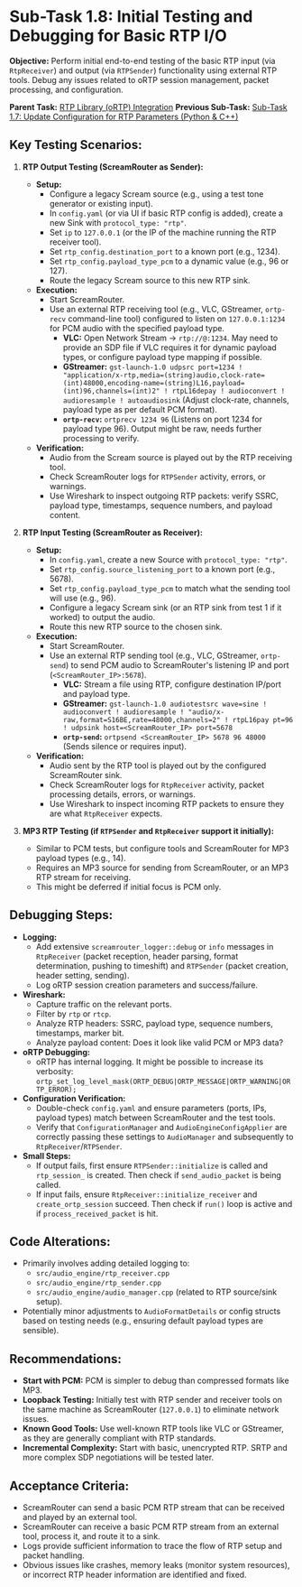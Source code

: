 # Sub-Task 1.8: Initial Testing and Debugging for Basic RTP I/O

**Objective:** Perform initial end-to-end testing of the basic RTP input (via `RtpReceiver`) and output (via `RTPSender`) functionality using external RTP tools. Debug any issues related to oRTP session management, packet processing, and configuration.

**Parent Task:** [RTP Library (oRTP) Integration](../task_01_rtp_library_integration.md)
**Previous Sub-Task:** [Sub-Task 1.7: Update Configuration for RTP Parameters (Python & C++)](./subtask_1.7_update_configuration_for_rtp.md)

## Key Testing Scenarios:

1.  **RTP Output Testing (ScreamRouter as Sender):**
    *   **Setup:**
        *   Configure a legacy Scream source (e.g., using a test tone generator or existing input).
        *   In `config.yaml` (or via UI if basic RTP config is added), create a new Sink with `protocol_type: "rtp"`.
        *   Set `ip` to `127.0.0.1` (or the IP of the machine running the RTP receiver tool).
        *   Set `rtp_config.destination_port` to a known port (e.g., 1234).
        *   Set `rtp_config.payload_type_pcm` to a dynamic value (e.g., 96 or 127).
        *   Route the legacy Scream source to this new RTP sink.
    *   **Execution:**
        *   Start ScreamRouter.
        *   Use an external RTP receiving tool (e.g., VLC, GStreamer, `ortp-recv` command-line tool) configured to listen on `127.0.0.1:1234` for PCM audio with the specified payload type.
            *   **VLC:** Open Network Stream -> `rtp://@:1234`. May need to provide an SDP file if VLC requires it for dynamic payload types, or configure payload type mapping if possible.
            *   **GStreamer:** `gst-launch-1.0 udpsrc port=1234 ! "application/x-rtp,media=(string)audio,clock-rate=(int)48000,encoding-name=(string)L16,payload=(int)96,channels=(int)2" ! rtpL16depay ! audioconvert ! audioresample ! autoaudiosink` (Adjust clock-rate, channels, payload type as per default PCM format).
            *   **`ortp-recv`:** `ortprecv 1234 96` (Listens on port 1234 for payload type 96). Output might be raw, needs further processing to verify.
    *   **Verification:**
        *   Audio from the Scream source is played out by the RTP receiving tool.
        *   Check ScreamRouter logs for `RTPSender` activity, errors, or warnings.
        *   Use Wireshark to inspect outgoing RTP packets: verify SSRC, payload type, timestamps, sequence numbers, and payload content.

2.  **RTP Input Testing (ScreamRouter as Receiver):**
    *   **Setup:**
        *   In `config.yaml`, create a new Source with `protocol_type: "rtp"`.
        *   Set `rtp_config.source_listening_port` to a known port (e.g., 5678).
        *   Set `rtp_config.payload_type_pcm` to match what the sending tool will use (e.g., 96).
        *   Configure a legacy Scream sink (or an RTP sink from test 1 if it worked) to output the audio.
        *   Route this new RTP source to the chosen sink.
    *   **Execution:**
        *   Start ScreamRouter.
        *   Use an external RTP sending tool (e.g., VLC, GStreamer, `ortp-send`) to send PCM audio to ScreamRouter's listening IP and port (`<ScreamRouter_IP>:5678`).
            *   **VLC:** Stream a file using RTP, configure destination IP/port and payload type.
            *   **GStreamer:** `gst-launch-1.0 audiotestsrc wave=sine ! audioconvert ! audioresample ! "audio/x-raw,format=S16BE,rate=48000,channels=2" ! rtpL16pay pt=96 ! udpsink host=<ScreamRouter_IP> port=5678`
            *   **`ortp-send`:** `ortpsend <ScreamRouter_IP> 5678 96 48000` (Sends silence or requires input).
    *   **Verification:**
        *   Audio sent by the RTP tool is played out by the configured ScreamRouter sink.
        *   Check ScreamRouter logs for `RtpReceiver` activity, packet processing details, errors, or warnings.
        *   Use Wireshark to inspect incoming RTP packets to ensure they are what `RtpReceiver` expects.

3.  **MP3 RTP Testing (if `RTPSender` and `RtpReceiver` support it initially):**
    *   Similar to PCM tests, but configure tools and ScreamRouter for MP3 payload types (e.g., 14).
    *   Requires an MP3 source for sending from ScreamRouter, or an MP3 RTP stream for receiving.
    *   This might be deferred if initial focus is PCM only.

## Debugging Steps:

*   **Logging:**
    *   Add extensive `screamrouter_logger::debug` or `info` messages in `RtpReceiver` (packet reception, header parsing, format determination, pushing to timeshift) and `RTPSender` (packet creation, header setting, sending).
    *   Log oRTP session creation parameters and success/failure.
*   **Wireshark:**
    *   Capture traffic on the relevant ports.
    *   Filter by `rtp` or `rtcp`.
    *   Analyze RTP headers: SSRC, payload type, sequence numbers, timestamps, marker bit.
    *   Analyze payload content: Does it look like valid PCM or MP3 data?
*   **oRTP Debugging:**
    *   oRTP has internal logging. It might be possible to increase its verbosity: `ortp_set_log_level_mask(ORTP_DEBUG|ORTP_MESSAGE|ORTP_WARNING|ORTP_ERROR);`
*   **Configuration Verification:**
    *   Double-check `config.yaml` and ensure parameters (ports, IPs, payload types) match between ScreamRouter and the test tools.
    *   Verify that `ConfigurationManager` and `AudioEngineConfigApplier` are correctly passing these settings to `AudioManager` and subsequently to `RtpReceiver`/`RTPSender`.
*   **Small Steps:**
    *   If output fails, first ensure `RTPSender::initialize` is called and `rtp_session_` is created. Then check if `send_audio_packet` is being called.
    *   If input fails, ensure `RtpReceiver::initialize_receiver` and `create_ortp_session` succeed. Then check if `run()` loop is active and if `process_received_packet` is hit.

## Code Alterations:

*   Primarily involves adding detailed logging to:
    *   `src/audio_engine/rtp_receiver.cpp`
    *   `src/audio_engine/rtp_sender.cpp`
    *   `src/audio_engine/audio_manager.cpp` (related to RTP source/sink setup).
*   Potentially minor adjustments to `AudioFormatDetails` or config structs based on testing needs (e.g., ensuring default payload types are sensible).

## Recommendations:

*   **Start with PCM:** PCM is simpler to debug than compressed formats like MP3.
*   **Loopback Testing:** Initially test with RTP sender and receiver tools on the same machine as ScreamRouter (`127.0.0.1`) to eliminate network issues.
*   **Known Good Tools:** Use well-known RTP tools like VLC or GStreamer, as they are generally compliant with RTP standards.
*   **Incremental Complexity:** Start with basic, unencrypted RTP. SRTP and more complex SDP negotiations will be tested later.

## Acceptance Criteria:

*   ScreamRouter can send a basic PCM RTP stream that can be received and played by an external tool.
*   ScreamRouter can receive a basic PCM RTP stream from an external tool, process it, and route it to a sink.
*   Logs provide sufficient information to trace the flow of RTP setup and packet handling.
*   Obvious issues like crashes, memory leaks (monitor system resources), or incorrect RTP header information are identified and fixed.
